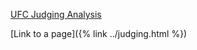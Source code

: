 
[UFC Judging Analysis]([https://oconnellryan.github.io/projects/judging.html])


[Link to a page]({% link ../judging.html %})
